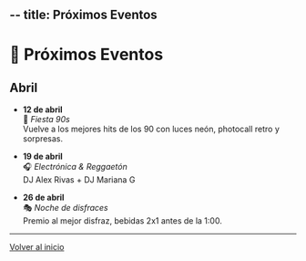 --
title: Próximos Eventos
---

# 📆 Próximos Eventos

## Abril

- **12 de abril**  
  🎵 *Fiesta 90s*  
  Vuelve a los mejores hits de los 90 con luces neón, photocall retro y sorpresas.

- **19 de abril**  
  🎧 *Electrónica & Reggaetón*  
  DJ Alex Rivas + DJ Mariana G

- **26 de abril**  
  🎭 *Noche de disfraces*  
  Premio al mejor disfraz, bebidas 2x1 antes de la 1:00.

---

[Volver al inicio](index.md)
